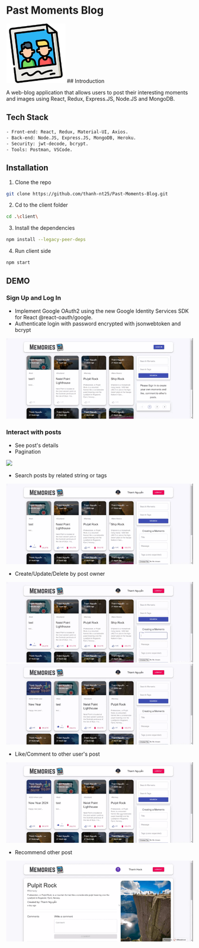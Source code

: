 # Past Moments Blog
<img src="https://github.com/thanh-nt25/Past-Moments-Blog/blob/master/client/src/images/memories.png" alt="Logo" width="160" height="160">
## Introduction

A web-blog application that allows users to post their interesting moments and images using React, Redux, Express.JS, Node.JS and MongoDB. 
## Tech Stack
    - Front-end: React, Redux, Material-UI, Axios.
    - Back-end: Node.JS, Express.JS, MongoDB, Heroku.
    - Security: jwt-decode, bcrypt.
    - Tools: Postman, VSCode.
## Installation
1. Clone the repo
 ```sh
 git clone https://github.com/thanh-nt25/Past-Moments-Blog.git
 ```
2. Cd to the client folder
```sh
cd .\client\ 
```
3. Install the dependencies
```sh
npm install --legacy-peer-deps
```
4. Run client side
```sh
npm start
```
## DEMO

### Sign Up and Log In
- Implement Google OAuth2 using the new Google Identity Services SDK for React @react-oauth/google.
- Authenticate login with password encrypted with jsonwebtoken and bcrypt

![](https://github.com/thanh-nt25/Past-Moments-Blog/blob/master/client/src/demo/E1-small.gif)

### Interact with posts
- See post's details
- Pagination

![](https://github.com/thanh-nt25/Past-Moments-Blog/blob/master/client/src/demo/post-detail-comment.gif)

<!-- ### List user-centric features -->
- Search posts by related string or tags

![](https://github.com/thanh-nt25/Past-Moments-Blog/blob/master/client/src/demo/Search-tags.gif)
- Create/Update/Delete by post owner

![](https://github.com/thanh-nt25/Past-Moments-Blog/blob/master/client/src/demo/create.gif)
![](https://github.com/thanh-nt25/Past-Moments-Blog/blob/master/client/src/demo/update.gif)
- Like/Comment to other user's post

![](https://github.com/thanh-nt25/Past-Moments-Blog/blob/master/client/src/demo/like-delete.gif)
- Recommend other post

![](https://github.com/thanh-nt25/Past-Moments-Blog/blob/master/client/src/demo/recommend.gif)



